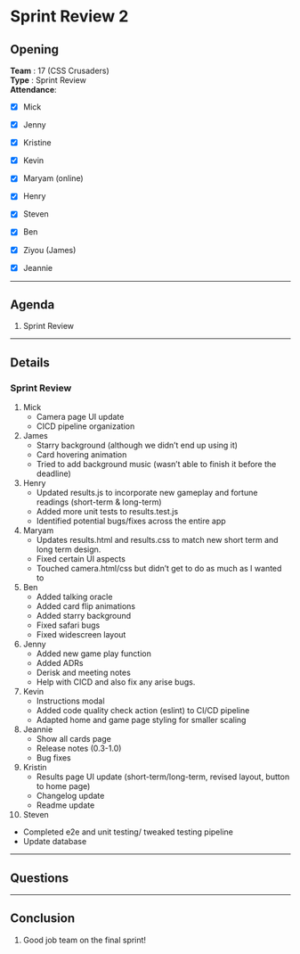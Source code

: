 # Sprint Review 2


## Opening
**Team** : 17 (CSS Crusaders) <br>
**Type** : Sprint Review <br>
**Attendance**:
- [x] Mick
- [x] Jenny
- [x] Kristine
- [x] Kevin
- [X] Maryam (online)
- [x] Henry
- [x] Steven
- [x] Ben
- [x] Ziyou (James)
- [x] Jeannie


---
## Agenda
1. Sprint Review
---


## Details


### Sprint Review
1. Mick
   - Camera page UI update
   - CICD pipeline organization
2. James
   - Starry background (although we didn’t end up using it)
   - Card hovering animation
   - Tried to add background music (wasn’t able to finish it before the deadline)
3. Henry
   - Updated results.js to incorporate new gameplay and fortune readings (short-term & long-term)
   - Added more unit tests to results.test.js
   - Identified potential bugs/fixes across the entire app
4. Maryam
   - Updates results.html and results.css to match new short term and long term design.
   - Fixed certain UI aspects
   - Touched camera.html/css but didn’t get to do as much as I wanted to
5. Ben
   - Added talking oracle
   - Added card flip animations
   - Added starry background
   - Fixed safari bugs
   - Fixed widescreen layout
6. Jenny
   - Added new game play function
   - Added ADRs
   - Derisk and meeting notes
   - Help with CICD and also fix any arise bugs.
7. Kevin
   -  Instructions modal
   -  Added code quality check action (eslint) to CI/CD pipeline
   -  Adapted home and game page styling for smaller scaling
8. Jeannie
   - Show all cards page
   - Release notes (0.3-1.0)
   - Bug fixes
9. Kristin
   - Results page UI update (short-term/long-term, revised layout, button to home page)
   - Changelog update
   - Readme update
10. Steven
   - Completed e2e and unit testing/ tweaked testing pipeline
   - Update database
---
## Questions


---
## Conclusion
1. Good job team on the final sprint!
